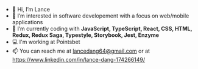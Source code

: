 - 👋 Hi, I’m Lance
- 👀 I’m interested in software developement with a focus on web/mobile applications
- 🌱 I’m currently coding with <strong>JavaScript, TypeScript, React, CSS, HTML, Redux, Redux Saga, Typestyle, Storybook, Jest, Enzyme</strong>
- 💻 I'm working at Pointsbet
- 📫 You can reach me at lancedang64@gmail.com or at https://www.linkedin.com/in/lance-dang-174266149/

<!---
lancedang64/lancedang64 is a ✨ special ✨ repository because its `README.md` (this file) appears on your GitHub profile.
You can click the Preview link to take a look at your changes.
--->
